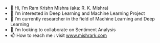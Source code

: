 - 👋 Hi, I’m Ram Krishn Mishra (aka: R. K. Mishra) 
- 👀 I’m interested in Deep Learning and Machine Learning Project 
- 🌱 I’m currently researcher in the field of Machine Learning and Deep Learning
- 💞️ I’m looking to collaborate on Sentiment Analysis 
- 📫 How to reach me : visit www.mishrark.com 

<!---
rkmishracs/rkmishracs is a ✨ special ✨ repository because its `README.md` (this file) appears on your GitHub profile.
You can click the Preview link to take a look at your changes.
--->
